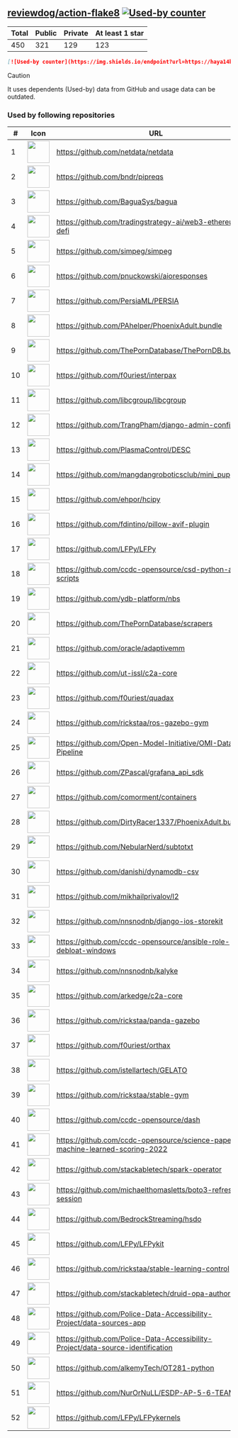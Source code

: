





## [reviewdog/action-flake8](https://github.com/reviewdog/action-flake8) [![Used-by counter](https://img.shields.io/endpoint?url=https://haya14busa.github.io/github-used-by/data/reviewdog/action-flake8/shieldsio.json)](https://github.com/haya14busa/github-used-by/tree/main/repo/reviewdog/action-flake8)

| Total | Public | Private | At least 1 star
| ----- | ------ | ------- | ---------------
| 450 | 321 | 129 | 123 |

```md
[![Used-by counter](https://img.shields.io/endpoint?url=https://haya14busa.github.io/github-used-by/data/reviewdog/action-flake8/shieldsio.json)](https://github.com/haya14busa/github-used-by/tree/main/repo/reviewdog/action-flake8)
```

> [!CAUTION]
> It uses dependents (Used-by) data from GitHub and usage data can be outdated.

### Used by following repositories

| # | Icon | URL | Stars |
| -- | -- | -- | -- | 
|1|<img src="https://github.com/netdata.png" width=50 height=50>|https://github.com/netdata/netdata|73878|
|2|<img src="https://github.com/bndr.png" width=50 height=50>|https://github.com/bndr/pipreqs|7095|
|3|<img src="https://github.com/BaguaSys.png" width=50 height=50>|https://github.com/BaguaSys/bagua|879|
|4|<img src="https://github.com/tradingstrategy-ai.png" width=50 height=50>|https://github.com/tradingstrategy-ai/web3-ethereum-defi|660|
|5|<img src="https://github.com/simpeg.png" width=50 height=50>|https://github.com/simpeg/simpeg|539|
|6|<img src="https://github.com/pnuckowski.png" width=50 height=50>|https://github.com/pnuckowski/aioresponses|536|
|7|<img src="https://github.com/PersiaML.png" width=50 height=50>|https://github.com/PersiaML/PERSIA|401|
|8|<img src="https://github.com/PAhelper.png" width=50 height=50>|https://github.com/PAhelper/PhoenixAdult.bundle|365|
|9|<img src="https://github.com/ThePornDatabase.png" width=50 height=50>|https://github.com/ThePornDatabase/ThePornDB.bundle|192|
|10|<img src="https://github.com/f0uriest.png" width=50 height=50>|https://github.com/f0uriest/interpax|164|
|11|<img src="https://github.com/libcgroup.png" width=50 height=50>|https://github.com/libcgroup/libcgroup|158|
|12|<img src="https://github.com/TrangPham.png" width=50 height=50>|https://github.com/TrangPham/django-admin-confirm|134|
|13|<img src="https://github.com/PlasmaControl.png" width=50 height=50>|https://github.com/PlasmaControl/DESC|117|
|14|<img src="https://github.com/mangdangroboticsclub.png" width=50 height=50>|https://github.com/mangdangroboticsclub/mini_pupper_ros|112|
|15|<img src="https://github.com/ehpor.png" width=50 height=50>|https://github.com/ehpor/hcipy|108|
|16|<img src="https://github.com/fdintino.png" width=50 height=50>|https://github.com/fdintino/pillow-avif-plugin|103|
|17|<img src="https://github.com/LFPy.png" width=50 height=50>|https://github.com/LFPy/LFPy|79|
|18|<img src="https://github.com/ccdc-opensource.png" width=50 height=50>|https://github.com/ccdc-opensource/csd-python-api-scripts|71|
|19|<img src="https://github.com/ydb-platform.png" width=50 height=50>|https://github.com/ydb-platform/nbs|65|
|20|<img src="https://github.com/ThePornDatabase.png" width=50 height=50>|https://github.com/ThePornDatabase/scrapers|57|
|21|<img src="https://github.com/oracle.png" width=50 height=50>|https://github.com/oracle/adaptivemm|56|
|22|<img src="https://github.com/ut-issl.png" width=50 height=50>|https://github.com/ut-issl/c2a-core|54|
|23|<img src="https://github.com/f0uriest.png" width=50 height=50>|https://github.com/f0uriest/quadax|53|
|24|<img src="https://github.com/rickstaa.png" width=50 height=50>|https://github.com/rickstaa/ros-gazebo-gym|39|
|25|<img src="https://github.com/Open-Model-Initiative.png" width=50 height=50>|https://github.com/Open-Model-Initiative/OMI-Data-Pipeline|35|
|26|<img src="https://github.com/ZPascal.png" width=50 height=50>|https://github.com/ZPascal/grafana_api_sdk|29|
|27|<img src="https://github.com/comorment.png" width=50 height=50>|https://github.com/comorment/containers|28|
|28|<img src="https://github.com/DirtyRacer1337.png" width=50 height=50>|https://github.com/DirtyRacer1337/PhoenixAdult.bundle|22|
|29|<img src="https://github.com/NebularNerd.png" width=50 height=50>|https://github.com/NebularNerd/subtotxt|20|
|30|<img src="https://github.com/danishi.png" width=50 height=50>|https://github.com/danishi/dynamodb-csv|20|
|31|<img src="https://github.com/mikhailprivalov.png" width=50 height=50>|https://github.com/mikhailprivalov/l2|18|
|32|<img src="https://github.com/nnsnodnb.png" width=50 height=50>|https://github.com/nnsnodnb/django-ios-storekit|18|
|33|<img src="https://github.com/ccdc-opensource.png" width=50 height=50>|https://github.com/ccdc-opensource/ansible-role-debloat-windows|17|
|34|<img src="https://github.com/nnsnodnb.png" width=50 height=50>|https://github.com/nnsnodnb/kalyke|17|
|35|<img src="https://github.com/arkedge.png" width=50 height=50>|https://github.com/arkedge/c2a-core|16|
|36|<img src="https://github.com/rickstaa.png" width=50 height=50>|https://github.com/rickstaa/panda-gazebo|16|
|37|<img src="https://github.com/f0uriest.png" width=50 height=50>|https://github.com/f0uriest/orthax|15|
|38|<img src="https://github.com/istellartech.png" width=50 height=50>|https://github.com/istellartech/GELATO|14|
|39|<img src="https://github.com/rickstaa.png" width=50 height=50>|https://github.com/rickstaa/stable-gym|12|
|40|<img src="https://github.com/ccdc-opensource.png" width=50 height=50>|https://github.com/ccdc-opensource/dash|12|
|41|<img src="https://github.com/ccdc-opensource.png" width=50 height=50>|https://github.com/ccdc-opensource/science-paper-rf-machine-learned-scoring-2022|9|
|42|<img src="https://github.com/stackabletech.png" width=50 height=50>|https://github.com/stackabletech/spark-operator|9|
|43|<img src="https://github.com/michaelthomasletts.png" width=50 height=50>|https://github.com/michaelthomasletts/boto3-refresh-session|8|
|44|<img src="https://github.com/BedrockStreaming.png" width=50 height=50>|https://github.com/BedrockStreaming/hsdo|7|
|45|<img src="https://github.com/LFPy.png" width=50 height=50>|https://github.com/LFPy/LFPykit|7|
|46|<img src="https://github.com/rickstaa.png" width=50 height=50>|https://github.com/rickstaa/stable-learning-control|6|
|47|<img src="https://github.com/stackabletech.png" width=50 height=50>|https://github.com/stackabletech/druid-opa-authorizer|6|
|48|<img src="https://github.com/Police-Data-Accessibility-Project.png" width=50 height=50>|https://github.com/Police-Data-Accessibility-Project/data-sources-app|5|
|49|<img src="https://github.com/Police-Data-Accessibility-Project.png" width=50 height=50>|https://github.com/Police-Data-Accessibility-Project/data-source-identification|5|
|50|<img src="https://github.com/alkemyTech.png" width=50 height=50>|https://github.com/alkemyTech/OT281-python|5|
|51|<img src="https://github.com/NurOrNuLL.png" width=50 height=50>|https://github.com/NurOrNuLL/ESDP-AP-5-6-TEAM-2|5|
|52|<img src="https://github.com/LFPy.png" width=50 height=50>|https://github.com/LFPy/LFPykernels|5|
